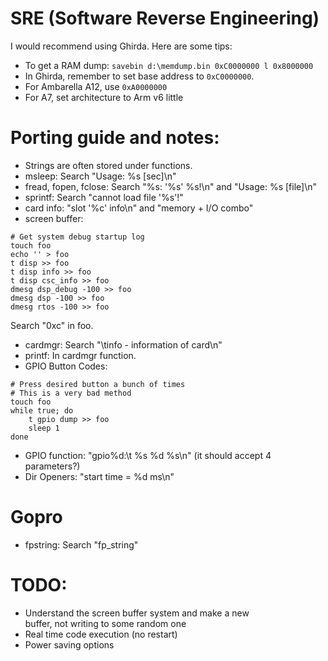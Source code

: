 # SRE (Software Reverse Engineering)
I would recommend using Ghirda. Here are some tips:
- To get a RAM dump: `savebin d:\memdump.bin 0xC0000000 l 0x8000000`  
- In Ghirda, remember to set base address to `0xC0000000`.  
- For Ambarella A12, use `0xA0000000`
- For A7, set architecture to Arm v6 little

# Porting guide and notes:
- Strings are often stored under functions.  
- msleep: Search "Usage: %s [sec]\n"
- fread, fopen, fclose: Search "%s: '%s' %s!\n" and "Usage: %s [file]\n"
- sprintf: Search "cannot load file '%s'!"
- card info: "slot '%c' info\n" and "memory + I/O combo"
- screen buffer:
```
# Get system debug startup log
touch foo
echo '' > foo
t disp >> foo
t disp info >> foo
t disp csc_info >> foo
dmesg dsp_debug -100 >> foo
dmesg dsp -100 >> foo
dmesg rtos -100 >> foo
```
Search "0xc" in foo.
- cardmgr: Search "\tinfo - information of card\n"
- printf: In cardmgr function.
- GPIO Button Codes:
```
# Press desired button a bunch of times
# This is a very bad method
touch foo
while true; do
	t gpio dump >> foo
	sleep 1
done
```
- GPIO function: "gpio%d:\t %s %d %s\n" (it should accept 4 parameters?)
- Dir Openers: "start time = %d ms\n"

# Gopro
- fpstring: Search "fp_string"

# TODO:
- Understand the screen buffer system and make a new  
buffer, not writing to some random one
- Real time code execution (no restart)
- Power saving options
